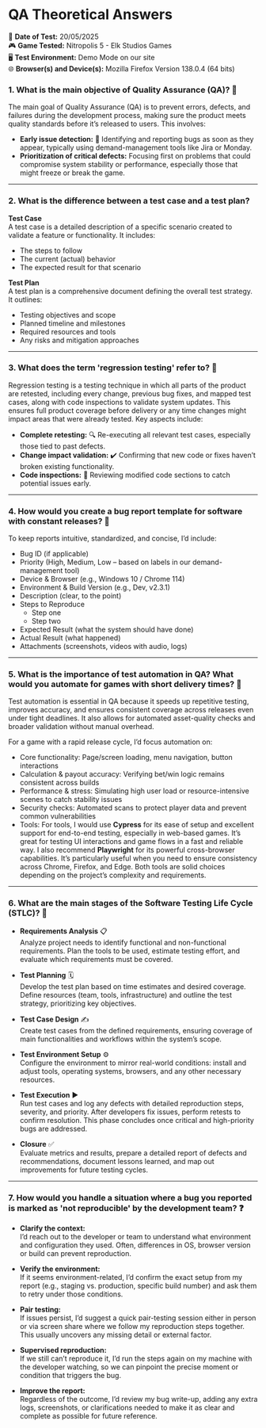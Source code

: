 # QA Theoretical Answers 
📅 **Date of Test:** 20/05/2025  
🎮 **Game Tested:** Nitropolis 5 - Elk Studios Games  
🖥️ **Test Environment:** Demo Mode on our site  
🌐 **Browser(s) and Device(s):** Mozilla Firefox Version 138.0.4 (64 bits)

### 1. What is the main objective of Quality Assurance (QA)? 🎯

The main goal of Quality Assurance (QA) is to prevent errors, defects, and failures during the development process, making sure the product meets quality standards before it’s released to users. This involves:

- **Early issue detection:** 🐞 Identifying and reporting bugs as soon as they appear, typically using demand-management tools like Jira or Monday.  
- **Prioritization of critical defects:** Focusing first on problems that could compromise system stability or performance, especially those that might freeze or break the game.

---

### 2. What is the difference between a test case and a test plan? 

**Test Case**  
A test case is a detailed description of a specific scenario created to validate a feature or functionality. It includes:  
- The steps to follow  
- The current (actual) behavior  
- The expected result for that scenario  

**Test Plan**  
A test plan is a comprehensive document defining the overall test strategy. It outlines:  
- Testing objectives and scope  
- Planned timeline and milestones  
- Required resources and tools  
- Any risks and mitigation approaches  

---

### 3. What does the term 'regression testing' refer to? 🔄

Regression testing is a testing technique in which all parts of the product are retested, including every change, previous bug fixes, and mapped test cases, along with code inspections to validate system updates. This ensures full product coverage before delivery or any time changes might impact areas that were already tested. Key aspects include:

- **Complete retesting:** 🔍 Re-executing all relevant test cases, especially those tied to past defects.  
- **Change impact validation:** ✔️ Confirming that new code or fixes haven’t broken existing functionality.  
- **Code inspections:** 👀 Reviewing modified code sections to catch potential issues early.

---

### 4. How would you create a bug report template for software with constant releases? 🐛

To keep reports intuitive, standardized, and concise, I’d include:

- Bug ID (if applicable)  
- Priority (High, Medium, Low – based on labels in our demand-management tool)  
- Device & Browser (e.g., Windows 10 / Chrome 114)  
- Environment & Build Version (e.g., Dev, v2.3.1)  
- Description (clear, to the point)  
- Steps to Reproduce  
  - Step one  
  - Step two  
- Expected Result (what the system should have done)  
- Actual Result (what happened)  
- Attachments (screenshots, videos with audio, logs)

---

### 5. What is the importance of test automation in QA? What would you automate for games with short delivery times? 🤖

Test automation is essential in QA because it speeds up repetitive testing, improves accuracy, and ensures consistent coverage across releases even under tight deadlines. It also allows for automated asset-quality checks and broader validation without manual overhead.

For a game with a rapid release cycle, I’d focus automation on:  
- Core functionality: Page/screen loading, menu navigation, button interactions  
- Calculation & payout accuracy: Verifying bet/win logic remains consistent across builds  
- Performance & stress: Simulating high user load or resource-intensive scenes to catch stability issues  
- Security checks: Automated scans to protect player data and prevent common vulnerabilities
- Tools: For tools, I would use **Cypress** for its ease of setup and excellent support for end-to-end testing, especially in web-based games. It’s great for testing UI interactions and game flows in a fast and reliable way. I also recommend **Playwright** for its powerful cross-browser capabilities. It’s particularly useful when you need to ensure consistency across Chrome, Firefox, and Edge. Both tools are solid choices depending on the project’s complexity and requirements.

---

### 6. What are the main stages of the Software Testing Life Cycle (STLC)? 🔄

- **Requirements Analysis** 📋  
  Analyze project needs to identify functional and non-functional requirements. Plan the tools to be used, estimate testing effort, and evaluate which requirements must be covered.

- **Test Planning** 🗓️  
  Develop the test plan based on time estimates and desired coverage. Define resources (team, tools, infrastructure) and outline the test strategy, prioritizing key objectives.

- **Test Case Design** ✍️  
  Create test cases from the defined requirements, ensuring coverage of main functionalities and workflows within the system’s scope.

- **Test Environment Setup** ⚙️  
  Configure the environment to mirror real-world conditions: install and adjust tools, operating systems, browsers, and any other necessary resources.

- **Test Execution** ▶️  
  Run test cases and log any defects with detailed reproduction steps, severity, and priority. After developers fix issues, perform retests to confirm resolution. This phase concludes once critical and high-priority bugs are addressed.

- **Closure** ✅  
  Evaluate metrics and results, prepare a detailed report of defects and recommendations, document lessons learned, and map out improvements for future testing cycles.

---

### 7. How would you handle a situation where a bug you reported is marked as 'not reproducible' by the development team? ❓

- **Clarify the context:**  
  I’d reach out to the developer or team to understand what environment and configuration they used. Often, differences in OS, browser version or build can prevent reproduction.

- **Verify the environment:**  
  If it seems environment-related, I’d confirm the exact setup from my report (e.g., staging vs. production, specific build number) and ask them to retry under those conditions.

- **Pair testing:**  
  If issues persist, I’d suggest a quick pair-testing session either in person or via screen share where we follow my reproduction steps together. This usually uncovers any missing detail or external factor.

- **Supervised reproduction:**  
  If we still can’t reproduce it, I’d run the steps again on my machine with the developer watching, so we can pinpoint the precise moment or condition that triggers the bug.

- **Improve the report:**  
  Regardless of the outcome, I’d review my bug write-up, adding any extra logs, screenshots, or clarifications needed to make it as clear and complete as possible for future reference.

